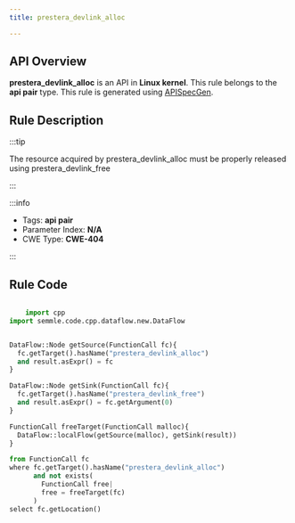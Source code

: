 ```yaml
---
title: prestera_devlink_alloc

---
```



## API Overview
**prestera_devlink_alloc** is an API in **Linux kernel**. This rule belongs to the **api pair** type. This rule is generated using [APISpecGen](../../tools/APISpecGen).
## Rule Description

:::tip

The resource acquired by prestera_devlink_alloc must be properly released using prestera_devlink_free

:::

:::info

- Tags: **api pair**
- Parameter Index: **N/A**
- CWE Type: **CWE-404**

:::

## Rule Code
```python

    import cpp
import semmle.code.cpp.dataflow.new.DataFlow


DataFlow::Node getSource(FunctionCall fc){
  fc.getTarget().hasName("prestera_devlink_alloc")
  and result.asExpr() = fc
}

DataFlow::Node getSink(FunctionCall fc){
  fc.getTarget().hasName("prestera_devlink_free")
  and result.asExpr() = fc.getArgument(0)
}

FunctionCall freeTarget(FunctionCall malloc){
  DataFlow::localFlow(getSource(malloc), getSink(result))
}

from FunctionCall fc
where fc.getTarget().hasName("prestera_devlink_alloc")
      and not exists(
        FunctionCall free| 
        free = freeTarget(fc)
      )
select fc.getLocation()

    
```
